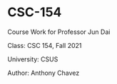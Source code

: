 # CSC-154
Course Work for Professor Jun Dai

Class: CSC 154, Fall 2021

University: CSUS

Author: Anthony Chavez
